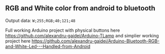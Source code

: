 ## RGB and White color from android to bluetooth

Output data: `W;255;RGB;40;121;48`

Full working Arduino project with physical buttons here https://github.com/alexandru-gaidei/Arduino-TLamp and simplier working project here https://github.com/alexandru-gaidei/Arduino-Bluetooth-RGB-and-White-Led---Handled-from-Android
